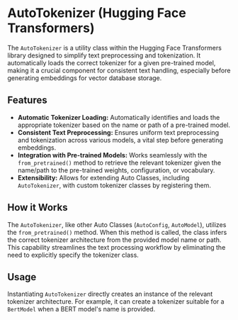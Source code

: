 # AutoTokenizer (Hugging Face Transformers)

The `AutoTokenizer` is a utility class within the Hugging Face Transformers library designed to simplify text preprocessing and tokenization. It automatically loads the correct tokenizer for a given pre-trained model, making it a crucial component for consistent text handling, especially before generating embeddings for vector database storage.

## Features

*   **Automatic Tokenizer Loading:** Automatically identifies and loads the appropriate tokenizer based on the name or path of a pre-trained model.
*   **Consistent Text Preprocessing:** Ensures uniform text preprocessing and tokenization across various models, a vital step before generating embeddings.
*   **Integration with Pre-trained Models:** Works seamlessly with the `from_pretrained()` method to retrieve the relevant tokenizer given the name/path to the pre-trained weights, configuration, or vocabulary.
*   **Extensibility:** Allows for extending Auto Classes, including `AutoTokenizer`, with custom tokenizer classes by registering them.

## How it Works

The `AutoTokenizer`, like other Auto Classes (`AutoConfig`, `AutoModel`), utilizes the `from_pretrained()` method. When this method is called, the class infers the correct tokenizer architecture from the provided model name or path. This capability streamlines the text processing workflow by eliminating the need to explicitly specify the tokenizer class.

## Usage

Instantiating `AutoTokenizer` directly creates an instance of the relevant tokenizer architecture. For example, it can create a tokenizer suitable for a `BertModel` when a BERT model's name is provided.